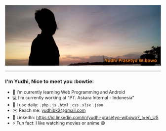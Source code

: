 <img src="yudhipw.jpg"/>
<hr></hr>

### I'm Yudhi, Nice to meet you :bowtie:

- :book: I’m currently learning Web Programming and Android
- :computer: I’m currently working at "PT. Askara Internal - Indonesia"
- :wrench: I use daily: `.php` `.js` `.html` `.css` `.xlsx` `.json`
- :envelope: Reach me: [yudhibk2@gmail.com](mailto:yudhibk2@gmail.com)
- :briefcase: LinkedIn: https://id.linkedin.com/in/yudhi-prasetyo-wibowo?_l=en_US
- :zap: Fun fact: I like watching movies or anime :sweat_smile: